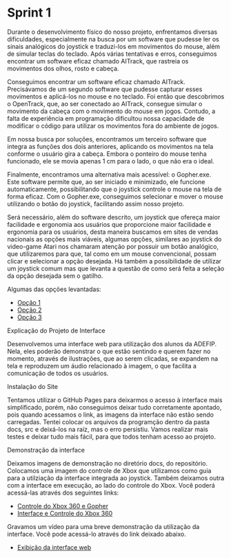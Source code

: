 # Sprint 1


  Durante o desenvolvimento físico do nosso projeto, enfrentamos diversas dificuldades, especialmente na busca por um software que pudesse ler os sinais analógicos do joystick e traduzi-los em movimentos do mouse, além de simular teclas do teclado. Após várias tentativas e erros, conseguimos encontrar um software eficaz chamado AITrack, que rastreia os movimentos dos olhos, rosto e cabeça.

 Conseguimos encontrar um software eficaz chamado AITrack. Precisávamos de um segundo software que pudesse capturar esses movimentos e aplicá-los no mouse e no teclado. Foi então que descobrimos o OpenTrack, que, ao ser conectado ao AITrack, consegue simular o movimento da cabeça com o movimento do mouse em jogos. Contudo, a falta de experiência em programação dificultou nossa capacidade de modificar o código para utilizar os movimentos fora do ambiente de jogos.

  Em nossa busca por soluções, encontramos um terceiro software que integra as funções dos dois anteriores, aplicando os movimentos na tela conforme o usuário gira a cabeça. Embora o ponteiro do mouse tenha funcionado, ele se movia apenas 1 cm para o lado, o que não era o ideal.

  Finalmente, encontramos uma alternativa mais acessível: o Gopher.exe. Este software permite que, ao ser iniciado e minimizado, ele funcione automaticamente, possibilitando que o joystick controle o mouse na tela de forma eficaz. Com o Gopher.exe, conseguimos selecionar e mover o mouse utilizando o botão do joystick, facilitando assim nosso projeto.

  Será necessário, além do software descrito, um joystick que ofereça maior facilidade e ergonomia aos usuários que proporcione maior facilidade e ergonomia para os usuários, desta maneira buscamos em sites de vendas nacionais as opções mais viáveis, algumas opções, similares ao joystick do video-game Atari nos chamaram atenção por possuir um botão analógico, que utilizaremos para que, tal como em um mouse convencional, possam clicar e selecionar a opção desejada. Há também a possibilidade de utilizar um joystick comum mas que levanta a questão de como será feita a seleção da opção desejada sem o gatilho.

  Algumas das opções levantadas:
  
  - [Opção 1](https://produto.mercadolivre.com.br/MLB-4776677160-controle-joystick-thrustmaster-usb-joystick-pc-preto-_JM#polycard_client=search-nordic&position=30&search_layout=grid&type=item&tracking_id=c805b148-b092-4354-8258-d7d5a14ed9cc)
  - [Opção 2](https://produto.mercadolivre.com.br/MLB-5073235936-controle-joystick-saitek-st90-para-pc-novo-lacrado-_JM#polycard_client=search-nordic&position=28&search_layout=grid&type=item&tracking_id=f6665e5d-aaf9-4969-b7cc-bdbb5eff6c69)
   - [Opção 3](https://produto.mercadolivre.com.br/MLB-3867264274-controle-atari-2600-usb-apenas-para-computadores-_JM#position%3D26%26search_layout%3Dgrid%26type%3Ditem%26tracking_id%3D3c600713-8f69-4512-9432-ebc45c83810a)
 
  Explicação do Projeto de Interface

  Desenvolvemos uma interface web para utilização dos alunos da ADEFIP. Nela, eles poderão demonstrar o que estão sentindo e querem fazer no momento, através de ilustrações, que ao serem clicadas, se expandem na tela e reproduzem um áudio relacionado à imagem, o que facilita a comunicação de todos os usuários.

  Instalação do Site

  Tentamos utilizar o GitHub Pages para deixarmos o acesso à interface mais simplificado, porém, não conseguimos deixar tudo corretamente apontado, pois quando acessamos o link, as imagens da interface não estão sendo carregadas. Tentei colocar os arquivos da programção dentro da pasta docs, src e deixá-los na raíz, mas o erro persistiu. Vamos realizar mais testes e deixar tudo mais fácil, para que todos tenham acesso ao projeto.

  Demonstração da interface

  Deixamos imagens de demonstração no diretório docs, do repositório. Colocamos uma imagem do controle de Xbox que utilizamos como guia para a utilziação da interface integrada ao joystick. Também deixamos outra com a interface em execução, ao lado do controle do Xbox.
  Você poderá acessá-las através dos seguintes links:

   - [Controle do Xbox 360 e Gopher](https://github.com/ICEI-PUC-Minas-PPC-CC/ppc-cc-2024-2-ment2-noite1-adefip_1/blob/main/docs/control%26gopher.jpg)
   - [Interface e Controle do Xbox 360](https://github.com/ICEI-PUC-Minas-PPC-CC/ppc-cc-2024-2-ment2-noite1-adefip_1/blob/main/docs/control%26interface.jpg)

  Gravamos um vídeo para uma breve demonstração da utilização da interface. Você pode acessá-lo através do link deixado abaixo.

   - [Exibição da interface web](https://youtu.be/fd0pvyCBF0k)
